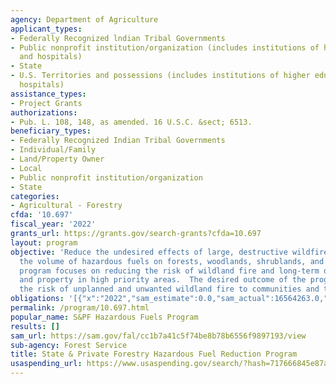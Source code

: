 ```yaml
---
agency: Department of Agriculture
applicant_types:
- Federally Recognized lndian Tribal Governments
- Public nonprofit institution/organization (includes institutions of higher education
  and hospitals)
- State
- U.S. Territories and possessions (includes institutions of higher education and
  hospitals)
assistance_types:
- Project Grants
authorizations:
- Pub. L. 108, 148, as amended. 16 U.S.C. &sect; 6513.
beneficiary_types:
- Federally Recognized Indian Tribal Governments
- Individual/Family
- Land/Property Owner
- Local
- Public nonprofit institution/organization
- State
categories:
- Agricultural - Forestry
cfda: '10.697'
fiscal_year: '2022'
grants_url: https://grants.gov/search-grants?cfda=10.697
layout: program
objective: 'Reduce the undesired effects of large, destructive wildfires by reducing
  the volume of hazardous fuels on forests, woodlands, shrublands, and grasslands.  The
  program focuses on reducing the risk of wildland fire and long-term damage to resources
  and property in high priority areas.  The desired outcome of the program is to reduce
  the risk of unplanned and unwanted wildland fire to communities and to the environment. '
obligations: '[{"x":"2022","sam_estimate":0.0,"sam_actual":16564263.0,"usa_spending_actual":16006190.5},{"x":"2023","sam_estimate":20000000.0,"sam_actual":0.0,"usa_spending_actual":8397314.01},{"x":"2024","sam_estimate":0.0,"sam_actual":0.0,"usa_spending_actual":0.0}]'
permalink: /program/10.697.html
popular_name: S&PF Hazardous Fuels Program
results: []
sam_url: https://sam.gov/fal/cc1b7a41c5f74be8b78b6556f9897193/view
sub-agency: Forest Service
title: State & Private Forestry Hazardous Fuel Reduction Program
usaspending_url: https://www.usaspending.gov/search/?hash=717666845e87ab251f0a13193b0b218d
---
```

